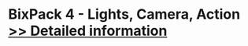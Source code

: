 # BixPack 4 - Lights, Camera, Action<br />[>> Detailed information](https://secure.shareit.com/shareit/product.html?productid=300522436&affiliateid=200057808)